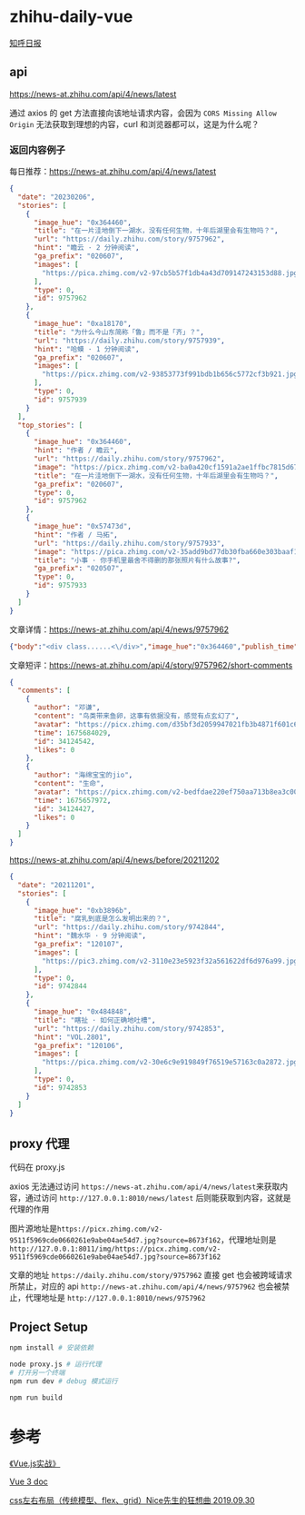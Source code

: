 # zhihu-daily-vue

[知呼日报](https://daily.zhihu.com/)

## api

https://news-at.zhihu.com/api/4/news/latest

通过 axios 的 get 方法直接向该地址请求内容，会因为 `CORS Missing Allow Origin` 无法获取到理想的内容，curl 和浏览器都可以，这是为什么呢？

### 返回内容例子

每日推荐：https://news-at.zhihu.com/api/4/news/latest

```json
{
  "date": "20230206",
  "stories": [
    {
      "image_hue": "0x364460",
      "title": "在一片洼地倒下一湖水，没有任何生物，十年后湖里会有生物吗？",
      "url": "https://daily.zhihu.com/story/9757962",
      "hint": "瞻云 · 2 分钟阅读",
      "ga_prefix": "020607",
      "images": [
        "https://pica.zhimg.com/v2-97cb5b57f1db4a43d709147243153d88.jpg?source=8673f162"
      ],
      "type": 0,
      "id": 9757962
    },
    {
      "image_hue": "0xa18170",
      "title": "为什么今山东简称「鲁」而不是「齐」？",
      "url": "https://daily.zhihu.com/story/9757939",
      "hint": "哈蟆 · 1 分钟阅读",
      "ga_prefix": "020607",
      "images": [
        "https://picx.zhimg.com/v2-93853773f991bdb1b656c5772cf3b921.jpg?source=8673f162"
      ],
      "type": 0,
      "id": 9757939
    }
  ],
  "top_stories": [
    {
      "image_hue": "0x364460",
      "hint": "作者 / 瞻云",
      "url": "https://daily.zhihu.com/story/9757962",
      "image": "https://picx.zhimg.com/v2-ba0a420cf1591a2ae1ffbc7815d67a16.jpg?source=8673f162",
      "title": "在一片洼地倒下一湖水，没有任何生物，十年后湖里会有生物吗？",
      "ga_prefix": "020607",
      "type": 0,
      "id": 9757962
    },
    {
      "image_hue": "0x57473d",
      "hint": "作者 / 马拓",
      "url": "https://daily.zhihu.com/story/9757933",
      "image": "https://pica.zhimg.com/v2-35add9bd77db30fba660e303baaf1441.jpg?source=8673f162",
      "title": "小事 · 你手机里最舍不得删的那张照片有什么故事?",
      "ga_prefix": "020507",
      "type": 0,
      "id": 9757933
    }
  ]
}
```

文章详情：https://news-at.zhihu.com/api/4/news/9757962

```json
{"body":"<div class......<\/div>","image_hue":"0x364460","publish_time":1675638060,"title":"在一片洼地倒下一湖水，没有任何生物，十年后湖里会有生物吗？","url":"https:\/\/daily.zhihu.com\/story\/9757962","image":"https:\/\/picx.zhimg.com\/v2-ba0a420cf1591a2ae1ffbc7815d67a16.jpg?source=8673f162","share_url":"http:\/\/daily.zhihu.com\/story\/9757962","js":[],"create_time":1675415186,"ga_prefix":"020607","images":["https:\/\/pica.zhimg.com\/v2-97cb5b57f1db4a43d709147243153d88.jpg?source=8673f162"],"type":0,"id":9757962,"css":["http:\/\/news-at.zhihu.com\/css\/news_qa.auto.css?v=4b3e3"]}
```

文章短评：https://news-at.zhihu.com/api/4/story/9757962/short-comments

```json
{
  "comments": [
    {
      "author": "邓谦",
      "content": "鸟类带来鱼卵，这事有依据没有，感觉有点玄幻了",
      "avatar": "https://picx.zhimg.com/d35bf3d2059947021fb3b4871f601c65_l.jpg?source=8673f162",
      "time": 1675684029,
      "id": 34124542,
      "likes": 0
    },
    {
      "author": "海绵宝宝的jio",
      "content": "生命",
      "avatar": "https://picx.zhimg.com/v2-bedfdae220ef750aa713b8ea3c00db7d_l.jpg?source=8673f162",
      "time": 1675657972,
      "id": 34124427,
      "likes": 0
    }
  ]
}
```

https://news-at.zhihu.com/api/4/news/before/20211202

```json
{
  "date": "20211201",
  "stories": [
    {
      "image_hue": "0xb3896b",
      "title": "腐乳到底是怎么发明出来的？",
      "url": "https://daily.zhihu.com/story/9742844",
      "hint": "魏水华 · 9 分钟阅读",
      "ga_prefix": "120107",
      "images": [
        "https://pic3.zhimg.com/v2-3110e23e5923f32a561622df6d976a99.jpg?source=8673f162"
      ],
      "type": 0,
      "id": 9742844
    },
    {
      "image_hue": "0x484848",
      "title": "瞎扯 · 如何正确地吐槽",
      "url": "https://daily.zhihu.com/story/9742853",
      "hint": "VOL.2801",
      "ga_prefix": "120106",
      "images": [
        "https://pica.zhimg.com/v2-30e6c9e919849f76519e57163c0a2872.jpg?source=8673f162"
      ],
      "type": 0,
      "id": 9742853
    }
  ]
}
```

## proxy 代理

代码在 proxy.js

axios 无法通过访问 `https://news-at.zhihu.com/api/4/news/latest`来获取内容，通过访问 `http://127.0.0.1:8010/news/latest` 后则能获取到内容，这就是代理的作用

图片源地址是`https://picx.zhimg.com/v2-9511f5969cde0660261e9abe04ae54d7.jpg?source=8673f162`，代理地址则是 `http://127.0.0.1:8011/img/https://picx.zhimg.com/v2-9511f5969cde0660261e9abe04ae54d7.jpg?source=8673f162`

文章的地址 `https://daily.zhihu.com/story/9757962` 直接 get 也会被跨域请求所禁止，对应的 api `http://news-at.zhihu.com/api/4/news/9757962` 也会被禁止，代理地址是 `http://127.0.0.1:8010/news/9757962`

## Project Setup

```sh
npm install # 安装依赖

node proxy.js # 运行代理
# 打开另一个终端
npm run dev # debug 模式运行

npm run build
```

# 参考

[《Vue.js实战》](https://github.com/icarusion/vue-book)

[Vue 3 doc](https://cn.vuejs.org/guide/introduction.html)

[css左右布局（传统模型、flex、grid）Nice先生的狂想曲 2019.09.30](https://www.jianshu.com/p/1ff30d824cb7)